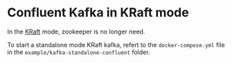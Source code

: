 # Confluent Kafka in KRaft mode

In the [KRaft](https://developer.confluent.io/learn/kraft/) mode, zookeeper is no longer need.

To start a standalone mode KRaft kafka, refert to the `docker-compose.yml` file in the `example/kafka-standalone-confluent` folder.
